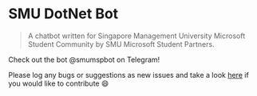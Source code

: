 # SMU DotNet Bot
> A chatbot written for Singapore Management University Microsoft Student Community by SMU Microsoft Student Partners.

Check out the bot @smumspbot on Telegram! 

Please log any bugs or suggestions as new issues and take a look [here](./CONTRIBUTING.md) if you would like to contribute :smile: